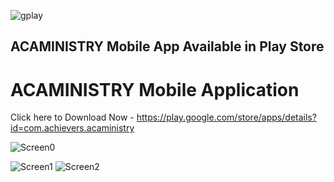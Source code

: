 ![gplay](https://user-images.githubusercontent.com/83225523/125150000-1628a200-e15a-11eb-8500-2a8b7c38fd35.png)

## ACAMINISTRY Mobile App Available in Play Store


#  ACAMINISTRY Mobile Application


Click here to Download Now - https://play.google.com/store/apps/details?id=com.achievers.acaministry


![Screen0](https://play-lh.googleusercontent.com/-BQxe4GdQ5NG-fqD6CH6ZJGNPHhn8oCB3cgIu3l8Fyf1x6SRfFh68x1XKmVDRd0F8Q=w720-h310-rw) 

![Screen1](https://play-lh.googleusercontent.com/QFUrTJ0NyflR35vnsGslO1P62-qUp9DhrHCu8akOaJ1W_gxhvr-PEuS78cxKmo0C6Q0=w720-h310-rw)
![Screen2](https://play-lh.googleusercontent.com/wi1SGY0k1kOCHkpNM7ePdwdkaK9zgxDSquWY9lSpqqSmjnrh_inxJj4hT6vJRAuWBfMF=w720-h310-rw)

